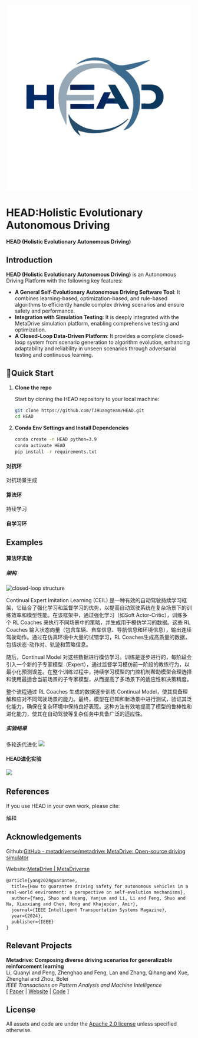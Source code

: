 <br>

![](./assets/HEAD-icon.jpg)
<br>
# HEAD:Holistic Evolutionary Autonomous Driving
**HEAD (Holistic Evolutionary Autonomous Driving)** 


## Introduction

**HEAD (Holistic Evolutionary Autonomous Driving)** is an Autonomous Driving Platform with the following key features: 
- **A General Self-Evolutionary Autonomous Driving Software Tool**: It combines learning-based, optimization-based, and rule-based algorithms to efficiently handle complex driving scenarios and ensure safety and performance.
- **Integration with Simulation Testing**: It is deeply integrated with the MetaDrive simulation platform, enabling comprehensive testing and optimization.
- **A Closed-Loop Data-Driven Platform**: It provides a complete closed-loop system from scenario generation to algorithm evolution, enhancing adaptability and reliability in unseen scenarios through adversarial testing and continuous learning.



## 🔧Quick Start
1. **Clone the repo**

   Start by cloning the HEAD repository to your local machine:
    ``` bash
    git clone https://github.com/TJHuangteam/HEAD.git
    cd HEAD
   ```
2. **Conda Env Settings and Install Dependencies**
    ``` bash
    conda create -n HEAD python=3.9
    conda activate HEAD
    pip install -r requirements.txt
    ```







#### 对抗环

对抗场景生成



#### 算法环

持续学习



#### 自学习环



## Examples

#### 算法环实验

##### 架构

![closed-loop structure](./assets/closed_loop_structure.jpg)

Continual Expert Imitation Learning (CEIL) 是一种有效的自动驾驶持续学习框架，它结合了强化学习和监督学习的优势，以提高自动驾驶系统在复杂场景下的训练效率和模型性能。在该框架中，通过强化学习（如Soft Actor-Critic），训练多个 RL Coaches 来执行不同场景中的策略，并生成用于模仿学习的数据。这些 RL Coaches 输入状态向量（包含车辆、自车信息、导航信息和环境信息），输出连续驾驶动作。通过在仿真环境中大量的试错学习，RL Coaches生成高质量的数据，包括状态-动作对、轨迹和策略信息。

随后，Continual Model 对这些数据进行模仿学习。训练是逐步进行的，每阶段会引入一个新的子专家模型（Expert），通过监督学习模仿前一阶段的教练行为，以最小化预测误差。在整个训练过程中，持续学习模型的门控机制帮助模型合理选择和使用最适合当前场景的子专家模型，从而提高了多场景下的适应性和决策精度。

整个流程通过 RL Coaches 生成的数据逐步训练 Continual Model，使其具备理解和应对不同驾驶场景的能力。最终，模型在已知和新场景中进行测试，验证其泛化能力，确保在复杂环境中保持良好表现。这种方法有效地提高了模型的鲁棒性和进化能力，使其在自动驾驶等复杂任务中具备广泛的适应性。



##### 实验结果


多轮迭代进化
![](./assets/experiment.jpg)








#### HEAD进化实验
![](./assets/experiment_2.jpg)




## References

If you use HEAD in your own work, please cite:



解释





## Acknowledgements

Github:[GitHub - metadriverse/metadrive: MetaDrive: Open-source driving simulator](https://github.com/metadriverse/metadrive)

Website:[MetaDrive | MetaDriverse](https://metadriverse.github.io//metadrive/)



``` text
@article{yang2024guarantee,
  title={How to guarantee driving safety for autonomous vehicles in a real-world environment: a perspective on self-evolution mechanisms},
  author={Yang, Shuo and Huang, Yanjun and Li, Li and Feng, Shuo and Na, Xiaoxiang and Chen, Hong and Khajepour, Amir},
  journal={IEEE Intelligent Transportation Systems Magazine},
  year={2024},
  publisher={IEEE}
}
```



## Relevant Projects

**Metadrive: Composing diverse driving scenarios for generalizable reinforcement learning**
\
Li, Quanyi and Peng, Zhenghao and Feng, Lan and Zhang, Qihang and Xue, Zhenghai and Zhou, Bolei
\
*IEEE Transactions on Pattern Analysis and Machine Intelligence*
\
[
<a href="https://arxiv.org/pdf/2109.12674.pdf">Paper</a>
|
<a href="https://metadriverse.github.io/metadrive-simulator/">Website</a>
|
<a href="https://github.com/metadriverse/metadrive">Code</a>
]




## License

All assets and code are under the [Apache 2.0 license](./LICENSE) unless specified otherwise.



